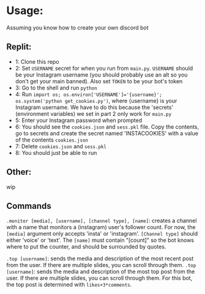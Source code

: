 # Usage:
Assuming you know how to create your own discord bot
## Replit:
- 1: Clone this repo
- 2: Set `USERNAME` secret for when you run from `main.py`. `USERNAME` should be your Instagram username (you should probably use an alt so you don't get your main banned). Also set `TOKEN` to be your bot's token
- 3: Go to the shell and run `python`
- 4: Run `import os; os.environ['USERNAME']='{username}'; os.system('python get_cookies.py')`, where {username} is your Instagram username. 
We have to do this because the 'secrets' (environment variables) we set in part 2 only work for `main.py`
- 5: Enter your Instagram password when prompted
- 6: You should see the `cookies.json` and `sess.pkl` file. Copy the contents, go to secrets and create the secret named 'INSTACOOKIES' with a value of the contents `cookies.json`
- 7: Delete `cookies.json` and `sess.pkl`
- 8: You should just be able to run

## Other: 
wip
## Commands

`.monitor [media], [username], [channel type], [name]`: creates a channel with a name that monitors a (instagram) user's follower count. For now, the `[media]` argument only accepts 'insta' or 'instagram'. `[Channel type]` should either 'voice' or 'text'. The `[name]` must contain "[count]" so the bot knows where to put the counter, and should be surrounded by quotes. 

`.top [username]`: sends the media and description of the most recent post from the user. If there are multiple slides, you can scroll through them.
`.top [username]`: sends the media and description of the most top post from the user. If there are multiple slides, you can scroll through them. For this bot, the top post is determined with `likes+3*comments`. 
